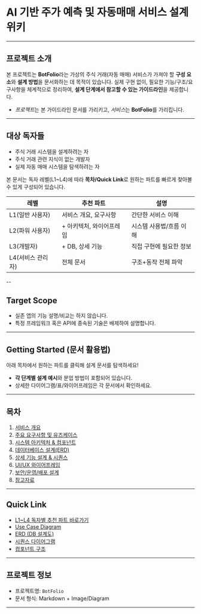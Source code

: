 # AI 기반 주가 예측 및 자동매매 서비스 설계 위키

---

## 프로젝트 소개

본 프로젝트는 **BotFolio**라는 가상의 주식 거래(자동 매매) 서비스가 가져야 할 **구성 요소**와 **설계 방법**을 문서화하는 데 목적이 있습니다.
실제 구현 없이, 필요한 기능/구조/요구사항을 체계적으로 정리하여, **설계 단계에서 참고할 수 있는 가이드라인**을 제공합니다.

- *프로젝트*는 본 가이드라인 문서를 가리키고, *서비스*는 **BotFolio**를 가리킵니다.

---

## 대상 독자들

- 주식 거래 시스템을 설계하려는 자
- 주식 거래 관련 지식이 없는 개발자
- 실제 자동 매매 시스템을 탐색하려는 자

본 문서는 독자 레벨(L1~L4)에 따라 **목차/Quick Link**로 원하는 파트를 빠르게 찾아볼 수 있게 구성되어 있습니다.

| 레벨 | 추천 파트 | 설명 |
|------|-----------|------|
| L1(일반 사용자)| 서비스 개요, 요구사항 | 간단한 서비스 이해 |
| L2(파워 사용자)| + 아키텍처, 와이어프레임 | 시스템 사용법/흐름 이해 |
| L3(개발자)| + DB, 상세 기능 | 직접 구현에 필요한 정보 |
| L4(서비스 관리자)| 전체 문서 | 구조+동작 전체 파악 |

--

## Target Scope

- 실존 앱의 기능 설명/비교는 하지 않습니다.
- 특정 프레임워크 혹은 API에 종속된 기술은 배제하여 설명합니다.

---

## Getting Started (문서 활용법)

아래 목차에서 원하는 파트를 클릭해 설계 문서를 탐색하세요!

- **각 단계별 설계 예시**와 분업 방법이 포함되어 있습니다.
- 상세한 다이어그램/표/와이어프레임은 각 문서에서 확인하세요.

---

## 목차

1. [서비스 개요](./Introduction.md)
2. [주요 요구사항 및 유즈케이스](./Requirement.md)
3. [시스템 아키텍처 & 컴포넌트](./Architecture.md)
4. [데이터베이스 설계(ERD)](./Database.md)
5. [상세 기능 설계 & 시퀀스](./FeatureDesign.md)
6. [UI/UX 와이어프레임](./Wireframe.md)
7. [보안/운영/배포 설계](./Operation.md)
8. [참고자료](./References.md)

---

## Quick Link

- [L1~L4 독자별 추천 파트 바로가기](#)
- [Use Case Diagram](./Requirement.md#use-case-diagram)
- [ERD (DB 설계도)](./Database.md#erd-엔터티-관계도)
- [시퀀스 다이어그램](./FeatureDesign.md#sequence-diagram)
- [컴포넌트 구조](./Architecture.md#주요-컴포넌트)

---

## 프로젝트 정보

- 프로젝트명: `BotFolio`
- 문서 형식: Markdown + Image/Diagram

---

